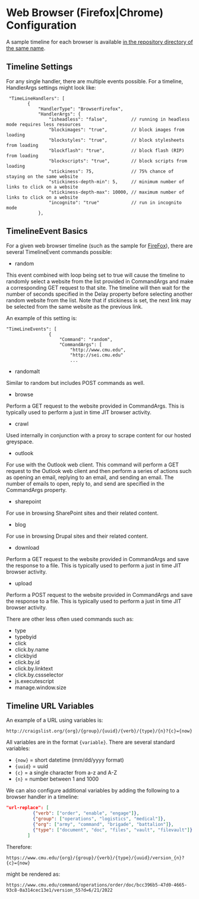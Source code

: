 # Web Browser (Firefox|Chrome) Configuration

A sample timeline for each browser is available [in the repository directory of the same name](https://github.com/cmu-sei/GHOSTS/tree/master/src/Ghosts.Client/Sample%20Timelines).

## Timeline Settings

For any single handler, there are multiple events possible. For a timeline, HandlerArgs settings might look like:

```
 "TimeLineHandlers": [
        {
            "HandlerType": "BrowserFirefox",
            "HandlerArgs": {
                "isheadless": "false",         // running in headless mode requires less resources
                "blockimages": "true",         // block images from loading
                "blockstyles": "true",         // block stylesheets from loading
                "blockflash": "true",          // block flash (RIP) from loading
                "blockscripts": "true",        // block scripts from loading
                "stickiness": 75,              // 75% chance of staying on the same website
                "stickiness-depth-min": 5,     // minimum number of links to click on a website
                "stickiness-depth-max": 10000, // maximum number of links to click on a website
                "incognito": "true"            // run in incognito mode
            },
```

## TimelineEvent Basics

For a given web browser timeline (such as the sample for [FireFox](https://github.com/cmu-sei/GHOSTS/blob/master/src/Ghosts.Client/Sample%20Timelines/BrowserFirefox.json)), there are several TimelineEvent commands possible:

- random

This event combined with loop being set to true will cause the timeline to randomly select a website from the list provided in CommandArgs and make a corresponding GET request to that site. The timeline will then wait for the number of seconds specified in the Delay property before selecting another random website from the list. Note that if stickiness is set, the next link may be selected from the same website as the previous link.

An example of this setting is:

```
"TimeLineEvents": [
                {
                    "Command": "random",
                    "CommandArgs": [
                        "http://www.cmu.edu",
                        "http://sei.cmu.edu"
                        ...
```

- randomalt

Similar to random but includes POST commands as well.

- browse

Perform a GET request to the website provided in CommandArgs. This is typically used to perform a just in time JIT browser activity.

- crawl

Used internally in conjunction with a proxy to scrape content for our hosted greyspace.

- outlook

For use with the Outlook web client. This command will perform a GET request to the Outlook web client and then perform a series of actions such as opening an email, replying to an email, and sending an email. The number of emails to open, reply to, and send are specified in the CommandArgs property.

- sharepoint

For use in browsing SharePoint sites and their related content.

- blog

For use in browsing Drupal sites and their related content.

- download

Perform a GET request to the website provided in CommandArgs and save the response to a file. This is typically used to perform a just in time JIT browser activity.

- upload

Perform a POST request to the website provided in CommandArgs and save the response to a file. This is typically used to perform a just in time JIT browser activity.

There are other less often used commands such as:

- type
- typebyid
- click
- click.by.name
- clickbyid
- click.by.id
- click.by.linktext
- click.by.cssselector
- js.executescript
- manage.window.size

## Timeline URL Variables

An example of a URL using variables is: 

```text
http://craigslist.org/{org}/{group}/{uuid}/{verb}/{type}/{n}?{c}={now}
```

All variables are in the format `{variable}`. There are several standard variables:

- `{now}` = short datetime (mm/dd/yyyy format)
- `{uuid}` = uuid
- `{c}` = a single character from a-z and A-Z
- `{n}` = number between 1 and 1000

We can also configure additional variables by adding the following to a browser handler in a timeline:

```json
"url-replace": [
          {"verb": ["order", "enable", "engage"]},
          {"group": ["operations", "logistics", "medical"]},
          {"org": ["army", "command", "brigade", "battalion"]},
          {"type": ["document", "doc", "files", "vault", "filevault"]}
        ]
```

Therefore:

```text
https://www.cmu.edu/{org}/{group}/{verb}/{type}/{uuid}/version_{n}?{c}={now}
```

might be rendered as:

```text
https://www.cmu.edu/command/operations/order/doc/bcc396b5-47d0-4665-93c8-0a314cec13e1/version_55?d=6/21/2022
```
